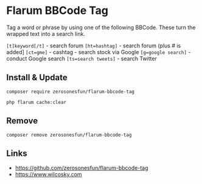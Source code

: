 # Flarum BBCode Tag
Tag a word or phrase by using one of the following BBCode. These turn the wrapped text into a search link.

`[t]keyword[/t]` - search forum
`[ht=hashtag]` - search forum (plus # is added]
`[ct=gme]` - cashtag - search stock via Google
`[g=google search]` - conduct Google search
`[ts=search tweets]` - search Twitter

## Install & Update
`composer require zerosonesfun/flarum-bbcode-tag`

`php flarum cache:clear`

## Remove
`composer remove zerosonesfun/flarum-bbcode-tag`

## Links
- https://github.com/zerosonesfun/flarum-bbcode-tag
- https://www.wilcosky.com
